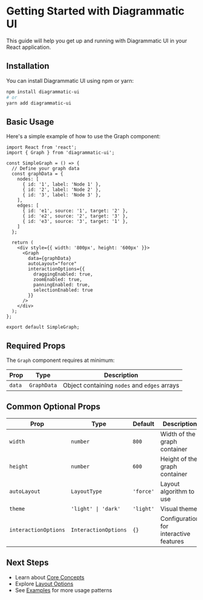 # Getting Started with Diagrammatic UI

This guide will help you get up and running with Diagrammatic UI in your React application.

## Installation

You can install Diagrammatic UI using npm or yarn:

```bash
npm install diagrammatic-ui
# or
yarn add diagrammatic-ui
```

## Basic Usage

Here's a simple example of how to use the Graph component:

```tsx
import React from 'react';
import { Graph } from 'diagrammatic-ui';

const SimpleGraph = () => {
  // Define your graph data
  const graphData = {
    nodes: [
      { id: '1', label: 'Node 1' },
      { id: '2', label: 'Node 2' },
      { id: '3', label: 'Node 3' },
    ],
    edges: [
      { id: 'e1', source: '1', target: '2' },
      { id: 'e2', source: '2', target: '3' },
      { id: 'e3', source: '3', target: '1' },
    ]
  };

  return (
    <div style={{ width: '800px', height: '600px' }}>
      <Graph 
        data={graphData}
        autoLayout="force"
        interactionOptions={{
          draggingEnabled: true,
          zoomEnabled: true,
          panningEnabled: true,
          selectionEnabled: true
        }}
      />
    </div>
  );
};

export default SimpleGraph;
```

## Required Props

The `Graph` component requires at minimum:

| Prop | Type | Description |
|------|------|-------------|
| `data` | `GraphData` | Object containing `nodes` and `edges` arrays |

## Common Optional Props

| Prop | Type | Default | Description |
|------|------|---------|-------------|
| `width` | `number` | `800` | Width of the graph container |
| `height` | `number` | `600` | Height of the graph container |
| `autoLayout` | `LayoutType` | `'force'` | Layout algorithm to use |
| `theme` | `'light' \| 'dark'` | `'light'` | Visual theme |
| `interactionOptions` | `InteractionOptions` | `{}` | Configuration for interactive features |

## Next Steps

- Learn about [Core Concepts](./core-concepts.md)
- Explore [Layout Options](./layouts.md)
- See [Examples](../examples/index.md) for more usage patterns 